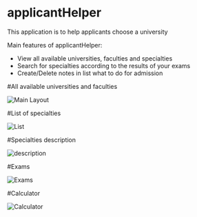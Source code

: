 # applicantHelper
This application is to help applicants choose a university

Main features of applicantHelper:
* View all available universities, faculties and specialties
* Search for specialties according to the results of your exams
* Create/Delete notes in list what to do for admission

#All available universities and faculties

![Main Layout](https://s8.hostingkartinok.com/uploads/images/2018/06/d6299a44a0074a89e1e44202d967aadb.png)

#List of specialties

![List](https://s8.hostingkartinok.com/uploads/images/2018/06/632315f7a6c45bb194750bbec18f3c9f.png)

#Specialties description

![description](https://s8.hostingkartinok.com/uploads/images/2018/06/43f0da10cb3991286063c9492995c3dc.png)

#Exams

![Exams](https://s8.hostingkartinok.com/uploads/images/2018/06/8e9b59f78e1e611803e4e1e0c0cedc69.png)

#Calculator

![Calculator](https://s8.hostingkartinok.com/uploads/images/2018/06/dda6930bf69f4eb0347adc6403121202.png)
